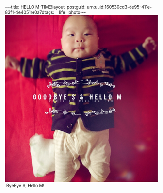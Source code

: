 ---title: HELLO M-TIME!layout: postguid: urn:uuid:160530cd3-de95-411e-83f1-4e4051re0a7dtags:    life   photo---![Hello M](/media/files/2016/HelloM.jpg) ByeBye S, Hello M!   
